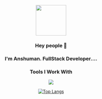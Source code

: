 
<div id="header" align="center">
  <img src="https://media.giphy.com/media/M9gbBd9nbDrOTu1Mqx/giphy.gif" width="100"/>
<!-- -->
</div>


<center>
<div style="text-align: center;">
  
  
### Hey people 👋

### I'm Anshuman. FullStack Developer....

</div>







### Tools I Work With
<p align="center">
  <a href="https://skillicons.dev">
    <img src="https://skillicons.dev/icons?i=java,javascript,c,html,css,tailwind,react,vite,locomotive,redux,bootstrap,git,bash,kali,express,nodejs,mongodb,postman," />
  </a>
</p>

 <!--![Anshuman's GitHub stats](https://github-readme-stats.vercel.app/api?username=Anshuman1s&show_icons=true&theme=dark)-->
[![Top Langs](https://github-readme-stats.vercel.app/api/top-langs/?username=Anshuman1s&layout=compact&theme=dark&langs_count=8)](https://github.com/anuraghazra/github-readme-stats)








